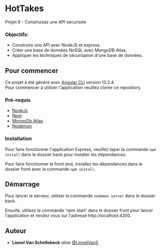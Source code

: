 # HotTakes

Projet 6 - Construisez une API sécurisée

### Objectifs:

- Construire une API avec NodeJS et express.
- Créer une base de données NoSQL avec MongoDB Atlas.
- Appliquer les techniques de sécurisation d'une base de données.

## Pour commencer

Ce projet à été généré avec [Angular CLI](https://github.com/angular/angular-cli) version 13.2.4.  
Pour commencer à utiliser l'application veuillez cloner ce repository.

### Pré-requis

- [NodeJs](https://nodejs.org/en/)
- [Npm](https://www.npmjs.com/)
- [MongoDb Atlas](https://www.mongodb.com/atlas/database)
- [Nodemon](https://www.npmjs.com/package//nodemon)

### Installation

Pour faire fonctionner l'application Express, veuillez taper la commande `npm install` dans le dossier back pour installer les dépendances.

Pour faire fonctionner le front end, installez les dépendances dans le dossier front avec la commande `npm install`.

## Démarrage

Pour lancer le serveur, utiliser la commande `nodemon server` dans le dossier back.

Ensuite, utilisez la commande 'npm start' dans le dossier front pour lancer l'application et rendez vous sur l'adresse http://localhost:4200.

## Auteur

* **Lionel Van Schellebeck** _alias_ [@LionelVanS](https://github.com/LionelVanS)
